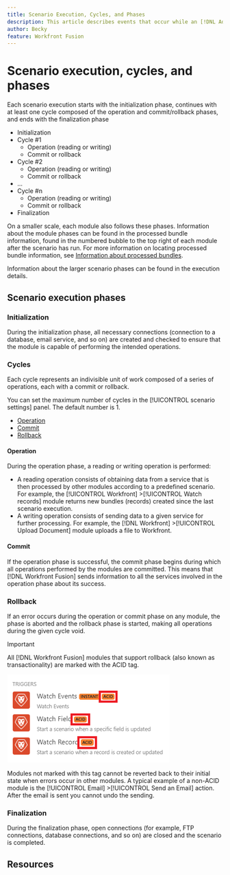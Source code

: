 ```yaml
---
title: Scenario Execution, Cycles, and Phases
description: This article describes events that occur while an [!DNL Adobe Workfront Fusion] scenario is running, such as initialization, operations, commits, and rollbacks.
author: Becky
feature: Workfront Fusion
---
```

# Scenario execution, cycles, and phases

Each scenario execution starts with the initialization phase, continues with at least one cycle composed of the operation and commit/rollback phases, and ends with the finalization phase

* Initialization
* Cycle #1
   * Operation (reading or writing)
   * Commit or rollback
* Cycle #2
   * Operation (reading or writing)
   * Commit or rollback
* ...
* Cycle #n
   * Operation (reading or writing)
   * Commit or rollback
* Finalization

On a smaller scale, each module also follows these phases. Information about the module phases can be found in the processed bundle information, found in the numbered bubble to the top right of each module after the scenario has run. For more information on locating processed bundle information, see [Information about processed bundles](/help/workfront-fusion/references/scenarios/scenario-execution-flow.md#information-about-processed-bundles).

Information about the larger scenario phases can be found in the execution details. <!--For more information, see-->

## Scenario execution phases

### Initialization

During the initialization phase, all necessary connections (connection to a database, email service, and so on) are created and checked to ensure that the module is capable of performing the intended operations.

### Cycles

Each cycle represents an indivisible unit of work composed of a series of operations, each with a commit or rollback. 

You can set the maximum number of cycles in the [!UICONTROL scenario settings] panel. The default number is 1.

* [Operation](#operation)
* [Commit](#commit)
* [Rollback](#rollback)

#### Operation

During the operation phase, a reading or writing operation is performed:

* A reading operation consists of obtaining data from a service that is then processed by other modules according to a predefined scenario. For example, the [!UICONTROL Workfront] >[!UICONTROL Watch records] module returns new bundles (records) created since the last scenario execution.
* A writing operation consists of sending data to a given service for further processing. For example, the [!DNL Workfront] >[!UICONTROL Upload Document] module uploads a file to Workfront.

#### Commit

If the operation phase is successful, the commit phase begins during which all operations performed by the modules are committed. This means that [!DNL Workfront Fusion] sends information to all the services involved in the operation phase about its success.

### Rollback

If an error occurs during the operation or commit phase on any module, the phase is aborted and the rollback phase is started, making all operations during the given cycle void. 

>[!IMPORTANT]
>
>All [!DNL Workfront Fusion] modules that support rollback (also known as transactionality) are marked with the ACID tag.
>
>![](assets/acid-modules.png)
>
>Modules not marked with this tag cannot be reverted back to their initial state when errors occur in other modules. A typical example of a non-ACID module is the [!UICONTROL Email] >[!UICONTROL Send an Email] action. After the email is sent you cannot undo the sending.

### Finalization

During the finalization phase, open connections (for example, FTP connections, database connections, and so on) are closed and the scenario is completed.

## Resources

<!--For more information, see [The scenario settings panel](/help/workfront-fusion/create-scenarios/config-scenarios-settings/configure-scenario-settings.md).-->





